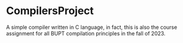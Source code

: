 # CompilersProject
A simple compiler written in C language, in fact, this is also the course assignment for all BUPT compilation principles in the fall of 2023.
